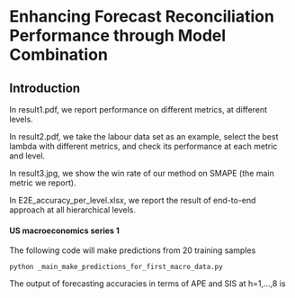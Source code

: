 # Enhancing Forecast Reconciliation Performance through Model Combination
## Introduction
In result1.pdf, we report performance on different metrics, at different levels.

In result2.pdf, we take the labour data set as an example, select the best lambda with different metrics, and check its performance at each metric and level.

In result3.jpg, we show the win rate of our method on SMAPE (the main metric we report).

In E2E_accuracy_per_level.xlsx, we report the result of end-to-end approach at all hierarchical levels.

#### US macroeconomics series 1
The following code will make predictions from 20 training samples
```
python _main_make_predictions_for_first_macro_data.py
```
The output of forecasting accuracies in terms of APE and SIS at h=1,...,8 is 

